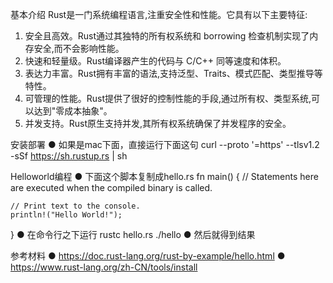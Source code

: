 基本介绍
Rust是一门系统编程语言,注重安全性和性能。它具有以下主要特征:
1. 安全且高效。Rust通过其独特的所有权系统和 borrowing 检查机制实现了内存安全,而不会影响性能。
2. 快速和轻量级。Rust编译器产生的代码与 C/C++ 同等速度和体积。
3. 表达力丰富。Rust拥有丰富的语法,支持泛型、Traits、模式匹配、类型推导等特性。
4. 可管理的性能。Rust提供了很好的控制性能的手段,通过所有权、类型系统,可以达到"零成本抽象"。
5. 并发支持。Rust原生支持并发,其所有权系统确保了并发程序的安全。

安装部署
● 如果是mac下面，直接运行下面这句
curl --proto '=https' --tlsv1.2 -sSf https://sh.rustup.rs | sh


Helloworld编程
● 下面这个脚本复制成hello.rs
fn main() {
    // Statements here are executed when the compiled binary is called.

    // Print text to the console.
    println!("Hello World!");
}
● 在命令行之下运行
rustc hello.rs
./hello
● 然后就得到结果



参考材料
● https://doc.rust-lang.org/rust-by-example/hello.html
● https://www.rust-lang.org/zh-CN/tools/install
